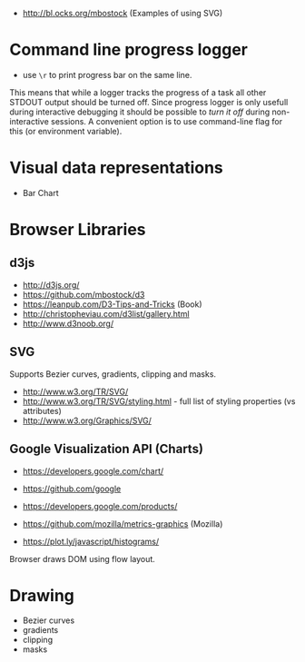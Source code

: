 - http://bl.ocks.org/mbostock (Examples of using SVG)

# Command line progress logger
- use `\r` to print progress bar on the same line.

This means that while a logger tracks the progress of a task all other STDOUT output should be turned off.
Since progress logger is only usefull during interactive debugging it should be possible to *turn it off* during 
non-interactive sessions. A convenient option is to use command-line flag for this (or environment variable).

# Visual data representations
- Bar Chart

# Browser Libraries
## d3js
- http://d3js.org/
- https://github.com/mbostock/d3
- https://leanpub.com/D3-Tips-and-Tricks (Book)
- http://christopheviau.com/d3list/gallery.html
- http://www.d3noob.org/

## SVG
Supports Bezier curves, gradients, clipping and masks.
- http://www.w3.org/TR/SVG/
- http://www.w3.org/TR/SVG/styling.html - full list of styling properties (vs attributes)
- http://www.w3.org/Graphics/SVG/

## Google Visualization API (Charts)
- https://developers.google.com/chart/


- https://github.com/google
- https://developers.google.com/products/
- https://github.com/mozilla/metrics-graphics (Mozilla)
- https://plot.ly/javascript/histograms/

Browser draws DOM using flow layout.

# Drawing
- Bezier curves
- gradients
- clipping
- masks
